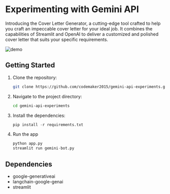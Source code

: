 # Experimenting with Gemini API

Introducing the Cover Letter Generator, a cutting-edge tool crafted to help you craft an impeccable cover letter for your ideal job. It combines the capabilities of Streamlit and OpenAI to deliver a customized and polished cover letter that suits your specific requirements.

![demo](demos/gemini-bot.gif)

## Getting Started

1. Clone the repository:

   ```bash
   git clone https://github.com/codemaker2015/gemini-api-experiments.git
   ```

2. Navigate to the project directory:

   ```bash
   cd gemini-api-experiments
   ```

3. Install the dependencies:

   ```python
   pip install -r requirements.txt
   ```

4. Run the app

   ```python
   python app.py
   streamlit run gemini-bot.py
   ```

## Dependencies

- google-generativeai 
- langchain-google-genai 
- streamlit
